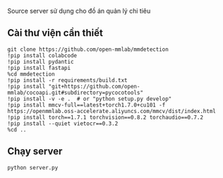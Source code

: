 Source server sử dụng cho đồ án quản lý chi tiêu

## Cài thư viện cần thiết

```
git clone https://github.com/open-mmlab/mmdetection
!pip install colabcode
!pip install pydantic
!pip install fastapi
%cd mmdetection
!pip install -r requirements/build.txt
!pip install "git+https://github.com/open-mmlab/cocoapi.git#subdirectory=pycocotools"
!pip install -v -e .  # or "python setup.py develop"
!pip install mmcv-full==latest+torch1.7.0+cu101 -f https://openmmlab.oss-accelerate.aliyuncs.com/mmcv/dist/index.html
!pip install torch==1.7.1 torchvision==0.8.2 torchaudio==0.7.2
!pip install --quiet vietocr==0.3.2
%cd ..

```

## Chạy server

```
python server.py
```
